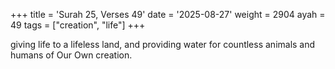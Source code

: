 +++
title = 'Surah 25, Verses 49'
date = '2025-08-27'
weight = 2904
ayah = 49
tags = ["creation", "life"]
+++

giving life to a lifeless land, and providing water for countless animals and humans of Our Own creation.